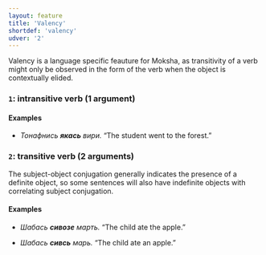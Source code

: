 ```yaml
---
layout: feature
title: 'Valency'
shortdef: 'valency'
udver: '2'
---
```


Valency is a language specific feauture for Moksha, as transitivity of a verb might only be observed in the form of the verb when the object is contextually elided.

### <a name="1">`1`</a>: intransitive verb (1 argument)

#### Examples

* _Тонафнись <b>якась</b> вири._ “The student went to the forest.”

### <a name="2">`2`</a>: transitive verb (2 arguments)

The subject-object conjugation generally indicates the presence of a definite object, so some sentences will also have indefinite objects with correlating subject conjugation.

#### Examples

* _Шабась <b>сивозе</b> марть._ “The child ate the apple.”

* _Шабась <b>сивсь</b> марь._ “The child ate an apple.”

<!-- Interlanguage links updated Pá kvě 14 11:08:42 CEST 2021 -->

